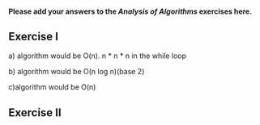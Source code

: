 #### Please add your answers to the ***Analysis of  Algorithms*** exercises here.

## Exercise I

a) algorithm would be O(n). n * n * n in the while loop


b) algorithm would be O(n log n)(base 2)


c)algorithm would be O(n)

## Exercise II


